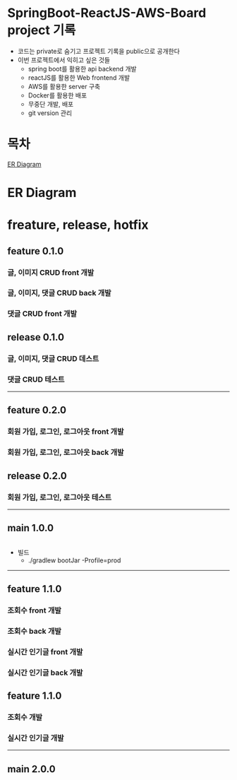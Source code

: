 # SpringBoot-ReactJS-AWS-Board project 기록
- 코드는 private로 숨기고 프로젝트 기록을 public으로 공개한다
- 이번 프로젝트에서 익히고 싶은 것들
  - spring boot를 활용한 api backend 개발
  - reactJS를 활용한 Web frontend 개발
  - AWS를 활용한 server 구축
  - Docker를 활용한 배포
  - 무중단 개발, 배포
  - git version 관리

# 목차
[ER Diagram](#er-diagram)


# ER Diagram


# freature, release, hotfix 



## feature 0.1.0
### 글, 이미지 CRUD front 개발

### 글, 이미지, 댓글 CRUD back 개발

### 댓글 CRUD front 개발

## release 0.1.0
### 글, 이미지, 댓글 CRUD 데스트

### 댓글 CRUD 테스트

---

## feature 0.2.0
### 회원 가입, 로그인, 로그아웃 front 개발

### 회원 가입, 로그인, 로그아웃 back 개발


## release 0.2.0
### 회원 가입, 로그인, 로그아웃 테스트

---

## main 1.0.0

```yml


```

- 빌드
  - ./gradlew bootJar -Profile=prod

---

## feature 1.1.0
### 조회수 front 개발 

### 조회수 back 개발 

### 실시간 인기글 front 개발

### 실시간 인기글 back 개발

## feature 1.1.0
### 조회수 개발

### 실시간 인기글 개발
  
---
## main 2.0.0